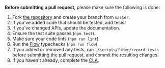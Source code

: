**Before submitting a pull request,** please make sure the following is done:

1. Fork [the repository](https://github.com/facebook/react) and create your branch from `master`.
2. If you've added code that should be tested, add tests!
3. If you've changed APIs, update the documentation.
4. Ensure the test suite passes (`npm test`).
5. Make sure your code lints (`npm run lint`).
6. Run the [Flow](https://flowtype.org/) typechecks (`npm run flow`).
7. If you added or removed any tests, run `./scripts/fiber/record-tests` before submitting the pull request, and commit the resulting changes.
8. If you haven't already, complete the [CLA](https://code.facebook.com/cla).
